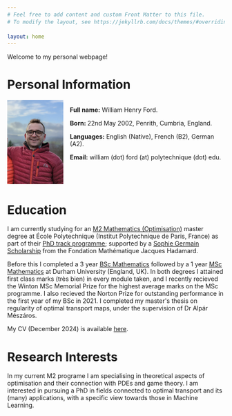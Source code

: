 ```yaml
---
# Feel free to add content and custom Front Matter to this file.
# To modify the layout, see https://jekyllrb.com/docs/themes/#overriding-theme-defaults

layout: home
---
```


Welcome to my personal webpage!

# Personal Information

<div class="profile-section" style="display: flex; align-items: flex-start;">
  <div class="profile-image">
    <img src="/assets/bros.JPG" alt="Profile Photo" style="width:130px; height:auto; margin-right: 20px;" />
  </div>
  <div class="profile-info">
    <p><strong>Full name:</strong> William Henry Ford.</p>
    <p><strong> Born: </strong> 22nd May 2002, Penrith, Cumbria, England.</p>
    <p><strong>Languages:</strong> English (Native), French (B2), German (A2).</p>
    <p><strong>Email:</strong> william (dot) ford (at) polytechnique (dot) edu.</p>
  </div>
</div>

# Education

I am currently studying for an [M2 Mathematics (Optimisation)](https://www.master-in-optimization.fr/) master degree at École Polytechnique (Institut Polytechnique de Paris, France) as part of their [PhD track programme](https://programmes.polytechnique.edu/en/phd-program); supported by a [Sophie Germain Scholarship](https://www.fondation-hadamard.fr/en/our-programs/transversal-programs/graduate-program/apply-for-a-sophie-germain-scholarship/) from the Fondation Mathématique Jacques Hadamard.

Before this I completed a 3 year [BSc Mathematics](https://www.durham.ac.uk/study/courses/mathematics-g100/) followed by a 1 year [MSc Mathematics](https://www.durham.ac.uk/study/courses/mathematical-sciences-g1k509/) at Durham University (England, UK). In both degrees I attained first class marks (très bien) in every module taken, and I recently recieved the Winton MSc Memorial Prize for the highest average marks on the MSc programme. I also recieved the Norton Prize for outstanding performance in the first year of my BSc in 2021. I completed my master's thesis on regularity of optimal transport maps, under the supervision of Dr Alpár Mészáros.

My CV (December 2024) is available [here](assets/Ford-CV.pdf).

# Research Interests

In my current M2 programe I am specialising in theoretical aspects of optimisation and their connection with PDEs and game theory. I am interested in pursuing a PhD in fields connected to optimal transport and its (many) applications, with a specific view towards those in Machine Learning.
